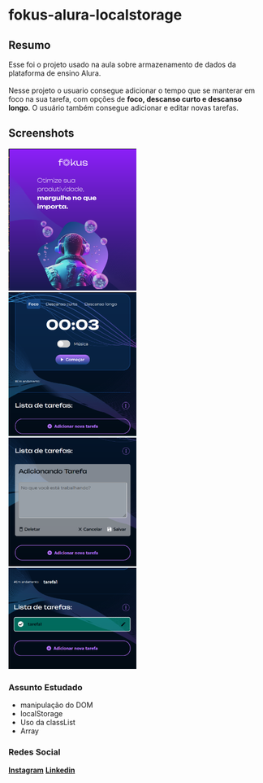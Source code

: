 # fokus-alura-localstorage

## Resumo 
Esse foi o projeto usado na aula sobre armazenamento de dados da plataforma de ensino Alura.<br><br>
Nesse projeto o usuario consegue adicionar o tempo que se manterar em foco na sua tarefa, com opções de <b>foco, descanso curto e descanso longo</b>. O usuário também consegue adicionar e editar novas tarefas.

## Screenshots
<img src="imagensFokus/captura1.png" width=50%>
<img src="imagensFokus/captura2.png" width=50%>
<img src="imagensFokus/captura3.png" width=50%>
<img src="imagensFokus/captura4.png" width=50%>

### Assunto Estudado
+ manipulação do DOM
+ localStorage
+ Uso da classList
+ Array

### Redes Social
<a href="https://www.instagram.com/trizzcamp/" ><b>Instagram</b></a>
<a href="https://www.linkedin.com/in/beatriz-campache-27ba1a287/"><b>Linkedin<b></a>